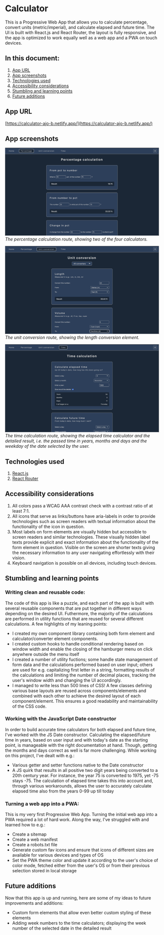 # Calculator
This is a Progressive Web App that allows you to calculate percentage, convert units (metric/imperial), and calculate elapsed and future time. The UI is built with React.js and React Router, the layout is fully responsive, and the app is optimized to work equally well as a web app and a PWA on touch devices.


## In this document:
1. [App URL](#app-url)
2. [App screenshots](#screenshots)
3. [Technologies used](#technologies-used)
4. [Accessibility considerations](#accessibility-considerations)
5. [Stumbling and learning points](#stumbling-and-learning-points)
6. [Future additions](#future-additions)


## App URL
[https://calculator-ajo-b.netlify.app/](https://calculator-ajo-b.netlify.app/)


## App screenshots
![Percentage calculation route](/src/assets/percentage-calculation-route.png)
*The percentage calculation route, showing two of the four calculators.*

![Unit conversion route](/src/assets/unit-conversion-route.png)
*The unit conversion route, showing the length conversion element.*

![Time calculation route](/src/assets/time-calculation-route.png)
*The time calculation route, showing the elapsed time calculator and the detailed result, i.e. the passed time in years, months and days and the weekday of the date selected by the user.*

## Technologies used
1. [React.js](https://react.dev/)
2. [React Router](https://reactrouter.com/)


## Accessibility considerations
1. All colors pass a WCAG AAA contrast check with a contrast ratio of at least 7:1.
2. All icons that serve as links/buttons have aria-labels in order to provide technologies such as screen readers with textual information about the functionality of the icon in question.
3. Most labels on form elements are visually hidden but accessible to screen readers and similar technologies. These visually hidden label texts provide explicit and exact information about the functionality of the form element in question. Visible on the screen are shorter texts giving the necessary information to any user navigating effortlessly with their vision.
4. Keyboard navigation is possible on all devices, including touch devices.


## Stumbling and learning points
### Writing clean and reusable code:
The code of this app is like a puzzle, and each part of the app is built with several reusable components that are put together in different ways depending on the desired UI. Futhermore, the majority of the calculations are performed in utility functions that are reused for several different calculations. A few highlights of my leaning points:
- I created my own component library containing both form element and calculator/converter element components.
- I created custom hooks to handle conditional rendering based on window width and enable the closing of the hamburger menu on click anywhere outside the menu itself
- I created a number of utility fuctions; some handle state management of form data and the calculations performed based on user input; others are used for e.g. capitalizing first letter in a string, formatting results of the calculations and limiting the number of decimal places, tracking the user's window width and changing the UI accordingly.
- I managed to write less than 500 lines of CSS! A few classes defining various base layouts are reused across components/elements and combined with each other to achieve the desired layout of each component/element. This ensures a good readability and maintainability of the CSS code.

### Working with the JavaScript Date constructor
In order to build accurate time calculators for both elapsed and future time, I've worked with the JS Date constructor. Calculating the elapsed/future time in years, based on user input and with today's date as the starting point, is manageable with the right documentation at hand. Though, getting the months and days correct as well is far more challenging. While working on this project, I've dealt with e.g.:
- Various getter and setter functions native to the Date constructor
- A JS quirk that results in all positive two digit years being converted to a 20th century year. For instance, the year 75 is converted to 1975, yet -75 stays -75. The calculation of elapsed time takes this into account and, through various workarounds, allows the user to accurately calculate elapsed time also from the years 0-99 up till today

### Turning a web app into a PWA:
This is my very first Progressive Web App. Turning the initial web app into a PWA required a lot of hard work. Along the way, I've struggled with and learned how to e.g.:
- Create a sitemap
- Create a web manifest
- Create a robots.txt file
- Generate custom fav icons and ensure that icons of different sizes are available for various devices and types of OS
- Set the PWA theme color and update it according to the user's choice of color mode, fetched either from the user's OS or from their previous selection stored in local storage


## Future additions
Now that this app is up and running, here are some of my ideas to future improvements and additions:
- Custom form elements that allow even better custom styling of these elements
- Adding week numbers to the time calculators; displaying the week number of the selected date in the detailed result